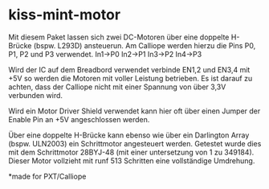 # kiss-mint-motor

Mit diesem Paket lassen sich zwei DC-Motoren über eine doppelte H-Brücke (bspw. L293D) ansteuerun. 
Am Calliope werden hierzu die Pins P0, P1, P2 und P3 verwendet. 
In1->P0
In2->P1
In3->P2
In4->P3

Wird der IC auf dem Breadbord verwendet verbinde EN1,2 und EN3,4 mit +5V so werden die Motoren mit voller Leistung betrieben.
Es ist darauf zu achten, dass der Calliope nicht mit einer Spannung von über 3,3V verbunden wird.


Wird ein Motor Driver Shield verwendet kann hier oft über einen Jumper der Enable Pin an +5V angeschlossen werden.


Über eine doppelte H-Brücke kann ebenso wie über ein Darlington Array (bspw. ULN2003) ein Schrittmotor angesteuert werden. 
Getestet wurde dies mit dem Schrittmotor 28BYJ-48 (mit einer untersetzung von 1 zu 349184).
Dieser Motor vollzieht mit runf 513 Schritten eine vollständige Umdrehung.



*made for PXT/Calliope


